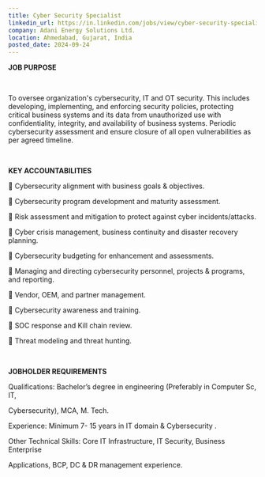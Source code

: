 ```yaml
---
title: Cyber Security Specialist
linkedin_url: https://in.linkedin.com/jobs/view/cyber-security-specialist-at-adani-energy-solutions-ltd-4033907337?position=49&pageNum=0&refId=i555y5Ux7L%2FLma0k%2BTERKw%3D%3D&trackingId=iJSObGXIVUNgFZlbsnulOg%3D%3D
company: Adani Energy Solutions Ltd.
location: Ahmedabad, Gujarat, India
posted_date: 2024-09-24
---
```


<div class="description__text description__text--rich">
<section class="show-more-less-html" data-max-lines="5">
<div class="show-more-less-html__markup show-more-less-html__markup--clamp-after-5 relative overflow-hidden">
<p><strong>JOB PURPOSE</strong></p><p><br/></p><p>To oversee organization's cybersecurity, IT and OT security. This includes developing, implementing, and enforcing security policies, protecting critical business systems and its data from unauthorized use with confidentiality, integrity, and availability of business systems. Periodic cybersecurity assessment and ensure closure of all open vulnerabilities as per agreed timeline.</p><p><br/></p><p><strong>KEY ACCOUNTABILITIES</strong></p><p> Cybersecurity alignment with business goals &amp; objectives.</p><p> Cybersecurity program development and maturity assessment.</p><p> Risk assessment and mitigation to protect against cyber incidents/attacks.</p><p> Cyber crisis management, business continuity and disaster recovery planning.</p><p> Cybersecurity budgeting for enhancement and assessments.</p><p> Managing and directing cybersecurity personnel, projects &amp; programs, and reporting.</p><p> Vendor, OEM, and partner management.</p><p> Cybersecurity awareness and training.</p><p> SOC response and Kill chain review.</p><p> Threat modeling and threat hunting.</p><p><br/></p><p><strong>JOBHOLDER REQUIREMENTS</strong></p><p>Qualifications: Bachelor’s degree in engineering (Preferably in Computer Sc, IT,</p><p>Cybersecurity), MCA, M. Tech.</p><p>Experience: Minimum 7- 15 years in IT domain &amp; Cybersecurity .</p><p>Other Technical Skills: Core IT Infrastructure, IT Security, Business Enterprise</p><p>Applications, BCP, DC &amp; DR management experience.</p>
</div>


<!-- --> </section>
</div>